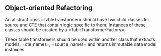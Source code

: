 ## Object-oriented Refactoring

An abstract class =TableTransformer= should have two child classes for
source and CTE that contain logic specific to them. Instances of these
classes should be created by a =TableTransformerFactory=.

These table transformers should be used within another class that
extracts models, =cte_names=, =source_names= and returns immutable
data model instances.

